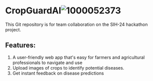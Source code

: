 # CropGuardAI![1000052373](https://github.com/user-attachments/assets/12e00f89-b709-4249-aebe-c17021b781c6)


This Git repository is for team collaboration on the SIH-24 hackathon project.

## Features: 
1. A user-friendly web app that's easy for farmers and agricultural professionals to navigate and use
2. Upload images of crops to identify potential diseases.
3. Get instant feedback on disease predictions
